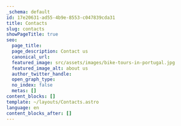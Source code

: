 ```yaml
---
_schema: default
id: 17e20631-ad55-4b9e-8553-c047839cda31
title: Contacts
slug: contacts
showPageTitle: true
seo:
  page_title:
  page_description: Contact us
  canonical_url:
  featured_image: src/assets/images/bike-tours-in-portugal.jpg
  featured_image_alt: about us
  author_twitter_handle:
  open_graph_type:
  no_index: false
  metas: []
content_blocks: []
template: ~/layouts/Contacts.astro
language: en
content_blocks_after: []
---
```

